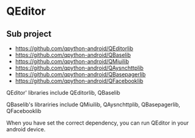 QEditor
=======


Sub project
-------------------------

* https://github.com/qpython-android/QEditorlib
* https://github.com/qpython-android/QBaselib 
* https://github.com/qpython-android/QMiuilib 
* https://github.com/qpython-android/QAysnchttplib 
* https://github.com/qpython-android/QBasepagerlib 
* https://github.com/qpython-android/QFacebooklib


QEditor' libraries include QEditorlib, QBaselib


QBaselib's librariries include QMiuilib, QAysnchttplib, QBasepagerlib, QFacebooklib


When you have set the correct dependency, you can run QEditor in your android device.

